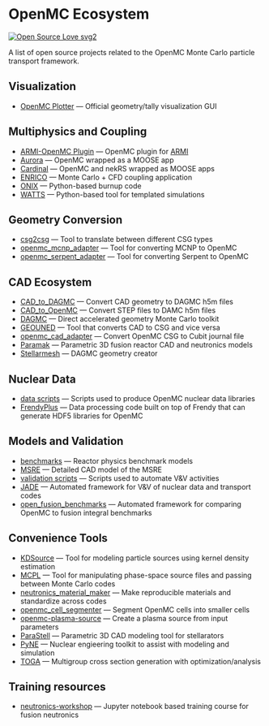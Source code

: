 # OpenMC Ecosystem

[![Open Source Love svg2](https://badges.frapsoft.com/os/v2/open-source.svg?v=103)](https://github.com/ellerbrock/open-source-badges/)

A list of open source projects related to the OpenMC Monte Carlo particle transport framework.

## Visualization

- [OpenMC Plotter](https://github.com/openmc-dev/plotter) — Official geometry/tally visualization GUI

## Multiphysics and Coupling

- [ARMI-OpenMC Plugin](https://github.com/terrapower/armicontrib-openmc) — OpenMC plugin for [ARMI](https://github.com/terrapower/armi)
- [Aurora](https://github.com/aurora-multiphysics/aurora) — OpenMC wrapped as a MOOSE app
- [Cardinal](https://github.com/neams-th-coe/cardinal) — OpenMC and nekRS wrapped as MOOSE apps
- [ENRICO](https://github.com/enrico-dev/enrico) — Monte Carlo + CFD coupling application
- [ONIX](https://github.com/jlanversin/ONIX) — Python-based burnup code
- [WATTS](https://github.com/watts-dev/watts) — Python-based tool for templated simulations

## Geometry Conversion

- [csg2csg](https://github.com/makeclean/csg2csg) — Tool to translate between different CSG types
- [openmc_mcnp_adapter](https://github.com/openmc-dev/openmc_mcnp_adapter) — Tool for converting MCNP to OpenMC
- [openmc_serpent_adapter](https://github.com/openmc-dev/openmc_serpent_adapter) — Tool for converting Serpent to OpenMC

## CAD Ecosystem

- [CAD_to_DAGMC](https://github.com/fusion-energy/cad_to_dagmc) — Convert CAD geometry to DAGMC h5m files
- [CAD_to_OpenMC](https://github.com/openmsr/CAD_to_OpenMC) — Convert STEP files to DAMC h5m files
- [DAGMC](https://github.com/svalinn/DAGMC) — Direct accelerated geometry Monte Carlo toolkit
- [GEOUNED](https://github.com/GEOUNED-code/GEOUNED) — Tool that converts CAD to CSG and vice versa
- [openmc_cad_adapter](https://github.com/openmc-dev/openmc_cad_adapter) — Convert OpenMC CSG to Cubit journal file
- [Paramak](https://github.com/fusion-energy/paramak) — Parametric 3D fusion reactor CAD and neutronics models
- [Stellarmesh](https://github.com/stellarmesh/stellarmesh) — DAGMC geometry creator

## Nuclear Data

- [data scripts](https://github.com/openmc-dev/data) — Scripts used to produce OpenMC nuclear data libraries
- [FrendyPlus](https://jihulab.com/newcomputelab/frendyplus) — Data processing code built on top of Frendy that can generate HDF5 libraries for OpenMC

## Models and Validation

- [benchmarks](https://github.com/mit-crpg/benchmarks) — Reactor physics benchmark models
- [MSRE](https://github.com/openmsr/msre) — Detailed CAD model of the MSRE
- [validation scripts](https://github.com/openmc-dev/validation) — Scripts used to automate V\&V activities
- [JADE](https://github.com/JADE-V-V/JADE) — Automated framework for V\&V of nuclear data and transport codes
- [open_fusion_benchmarks](https://github.com/eepeterson/openmc_fusion_benchmarks) — Automated framework for comparing OpenMC to fusion integral benchmarks

## Convenience Tools

- [KDSource](https://github.com/KDSource/KDSource) — Tool for modeling particle sources using kernel density estimation
- [MCPL](https://github.com/mctools/mcpl) — Tool for manipulating phase-space source files and passing between Monte Carlo codes
- [neutronics_material_maker](https://github.com/fusion-energy/neutronics_material_maker) — Make reproducible materials and standardize across codes
- [openmc_cell_segmenter](https://github.com/fusion-energy/openmc_cell_segmenter) — Segment OpenMC cells into smaller cells
- [openmc-plasma-source](https://github.com/fusion-energy/openmc-plasma-source) — Create a plasma source from input parameters
- [ParaStell](https://github.com/svalinn/parastell) — Parametric 3D CAD modeling tool for stellarators
- [PyNE](https://github.com/pyne/pyne) — Nuclear engieering toolkit to assist with modeling and simulation
- [TOGA](https://github.com/lanl/TOGA) — Multigroup cross section generation with optimization/analysis

## Training resources

- [neutronics-workshop](https://github.com/fusion-energy/neutronics-workshop) — Jupyter notebook based training course for fusion neutronics
